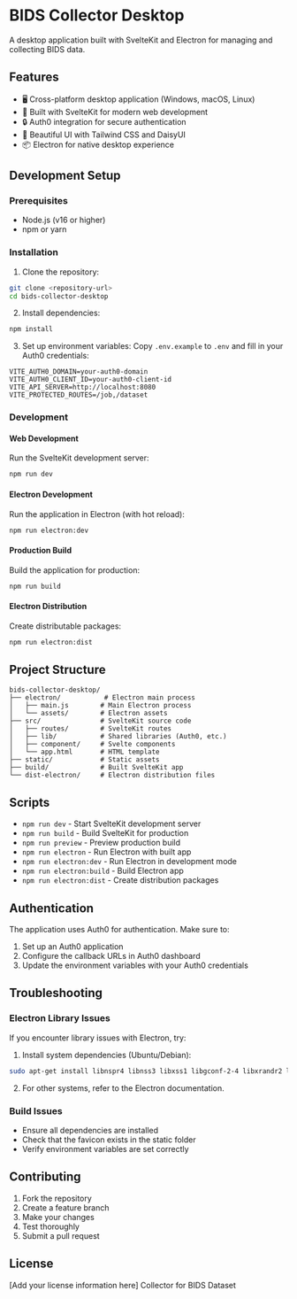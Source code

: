 # BIDS Collector Desktop

A desktop application built with SvelteKit and Electron for managing and collecting BIDS data.

## Features

- 🖥️ Cross-platform desktop application (Windows, macOS, Linux)
- 🚀 Built with SvelteKit for modern web development
- 🔒 Auth0 integration for secure authentication
- 🎨 Beautiful UI with Tailwind CSS and DaisyUI
- 📦 Electron for native desktop experience

## Development Setup

### Prerequisites

- Node.js (v16 or higher)
- npm or yarn

### Installation

1. Clone the repository:
```bash
git clone <repository-url>
cd bids-collector-desktop
```

2. Install dependencies:
```bash
npm install
```

3. Set up environment variables:
Copy `.env.example` to `.env` and fill in your Auth0 credentials:
```
VITE_AUTH0_DOMAIN=your-auth0-domain
VITE_AUTH0_CLIENT_ID=your-auth0-client-id
VITE_API_SERVER=http://localhost:8080
VITE_PROTECTED_ROUTES=/job,/dataset
```

### Development

#### Web Development
Run the SvelteKit development server:
```bash
npm run dev
```

#### Electron Development
Run the application in Electron (with hot reload):
```bash
npm run electron:dev
```

#### Production Build
Build the application for production:
```bash
npm run build
```

#### Electron Distribution
Create distributable packages:
```bash
npm run electron:dist
```

## Project Structure

```
bids-collector-desktop/
├── electron/           # Electron main process
│   ├── main.js        # Main Electron process
│   └── assets/        # Electron assets
├── src/               # SvelteKit source code
│   ├── routes/        # SvelteKit routes
│   ├── lib/           # Shared libraries (Auth0, etc.)
│   ├── component/     # Svelte components
│   └── app.html       # HTML template
├── static/            # Static assets
├── build/             # Built SvelteKit app
└── dist-electron/     # Electron distribution files
```

## Scripts

- `npm run dev` - Start SvelteKit development server
- `npm run build` - Build SvelteKit for production
- `npm run preview` - Preview production build
- `npm run electron` - Run Electron with built app
- `npm run electron:dev` - Run Electron in development mode
- `npm run electron:build` - Build Electron app
- `npm run electron:dist` - Create distribution packages

## Authentication

The application uses Auth0 for authentication. Make sure to:

1. Set up an Auth0 application
2. Configure the callback URLs in Auth0 dashboard
3. Update the environment variables with your Auth0 credentials

## Troubleshooting

### Electron Library Issues
If you encounter library issues with Electron, try:

1. Install system dependencies (Ubuntu/Debian):
```bash
sudo apt-get install libnspr4 libnss3 libxss1 libgconf-2-4 libxrandr2 libasound2 libpangocairo-1.0-0 libgtk-3-0
```

2. For other systems, refer to the Electron documentation.

### Build Issues
- Ensure all dependencies are installed
- Check that the favicon exists in the static folder
- Verify environment variables are set correctly

## Contributing

1. Fork the repository
2. Create a feature branch
3. Make your changes
4. Test thoroughly
5. Submit a pull request

## License

[Add your license information here]
Collector for BIDS Dataset
